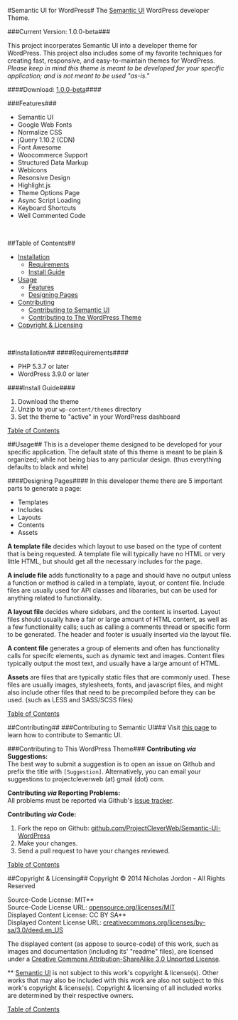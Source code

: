 #Semantic UI for WordPress#
The [Semantic UI](https://github.com/Semantic-Org/Semantic-UI) WordPress
developer Theme.

###Current Version: 1.0.0-beta###

This project incorperates Semantic UI into a developer theme for WordPress. This
project also includes some of my favorite techniques for creating fast,
responsive, and easy-to-maintain themes for WordPress. *Please keep in mind this
theme is meant to be developed for your specific application; and is not meant to
be used "as-is."*

####Download: [1.0.0-beta](https://github.com/ProjectCleverWeb/Semantic-UI-WordPress/archive/1.0.0-beta.zip)####

###Features###
- Semantic UI
- Google Web Fonts
- Normalize CSS
- jQuery 1.10.2 (CDN)
- Font Awesome
- Woocommerce Support
- Structured Data Markup
- Webicons
- Resonsive Design
- Highlight.js
- Theme Options Page
- Async Script Loading
- Keyboard Shortcuts
- Well Commented Code

<br>

##Table of Contents##
* [Installation](#installation)
  * [Requirements](#requirements)
  * [Install Guide](#install-guide)
* [Usage](#usage)
  * [Features](#features)
  * [Designing Pages](#designing-pages)
* [Contributing](#contributing)
  * [Contributing to Semantic UI](contributing-to-semantic-ui)
  * [Contributing to The WordPress Theme](contributing-to-the-wordpress-theme)
* [Copyright & Licensing](#copyright--licensing)

<br>



##Installation##
####Requirements####
* PHP 5.3.7 or later
* WordPress 3.9.0 or later

####Install Guide####
1. Download the theme
2. Unzip to your `wp-content/themes` directory
3. Set the theme to "active" in your WordPress dashboard

[Table of Contents](#table-of-contents)



##Usage##
This is a developer theme designed to be developed for your specific application.
The default state of this theme is meant to be plain &amp; organized; while not
being bias to any particular design. (thus everything defaults to black and
white)


####Designing Pages####
In this developer theme there are 5 important parts to generate a page:

- Templates
- Includes
- Layouts
- Contents
- Assets

**A template file** decides which layout to use based on the type of content
that is being requested. A template file will typically have no HTML or very
little HTML, but should get all the necessary includes for the page.

**A include file** adds functionality to a page and should have no output unless
a function or method is called in a template, layout, or content file. Include
files are usually used for API classes and libararies, but can be used for
anything related to functionality.

**A layout file** decides where sidebars, and the content is inserted. Layout
files should usually have a fair or large amount of HTML content, as well as a
few functionality calls; such as calling a comments thread or specific form to
be generated. The header and footer is usually inserted via the layout file.

**A content file** generates a group of elements and often has functionality
calls for specifc elements, such as dynamic text and images. Content files
typically output the most text, and usually have a large amount of HTML.

**Assets** are files that are typically static files that are commonly used.
These files are usually images, stylesheets, fonts, and javascript files, and
might also include other files that need to be precompiled before they can be
used. (such as LESS and SASS/SCSS files)

[Table of Contents](#table-of-contents)



##Contributing##
###Contributing to Semantic UI###
Visit [this page](http://semantic-ui.com/project/contributing.html#/contributing)
to learn how to contribute to Semantic UI.

###Contributing to This WordPress Theme###
**Contributing *via* Suggestions:** <br>
The best way to submit a suggestion is to open an issue on Github and prefix the
title with `[Suggestion]`. Alternatively, you can email your suggestions to
projectcleverweb (at) gmail (dot) com.

**Contributing *via* Reporting Problems:** <br>
All problems must be reported via Github's
[issue tracker](https://github.com/ProjectCleverWeb/Semantic-UI-WordPress/issues).

**Contributing *via* Code:**

1. Fork the repo on Github: [github.com/ProjectCleverWeb/Semantic-UI-WordPress](https://github.com/ProjectCleverWeb/Semantic-UI-WordPress)
2. Make your changes.
3. Send a pull request to have your changes reviewed.

[Table of Contents](#table-of-contents)



##Copyright & Licensing##
Copyright &copy; 2014 Nicholas Jordon - All Rights Reserved

Source-Code License: MIT&#42;&#42; <br>
Source-Code License URL:
[opensource.org/licenses/MIT](http://opensource.org/licenses/MIT) <br>
Displayed Content License: CC BY SA&#42;&#42; <br>
Displayed Content License URL: 
[creativecommons.org/licenses/by-sa/3.0/deed.en_US](http://creativecommons.org/licenses/by-sa/3.0/deed.en_US)

The displayed content (as appose to source-code) of this work, such as images
and documentation (including its' "readme" files), are licensed under a
[Creative Commons Attribution-ShareAlike 3.0 Unported License](http://creativecommons.org/licenses/by-sa/3.0/deed.en_US).

&#42;&#42; [Semantic UI](http://sematic-ui.com) is not subject to this work's
copyright &amp; license(s). Other works that may also be included with this work
are also not subject to this work's copyright &amp; license(s). Copyright &amp;
licensing of all included works are determined by their respective owners.


[Table of Contents](#table-of-contents)
